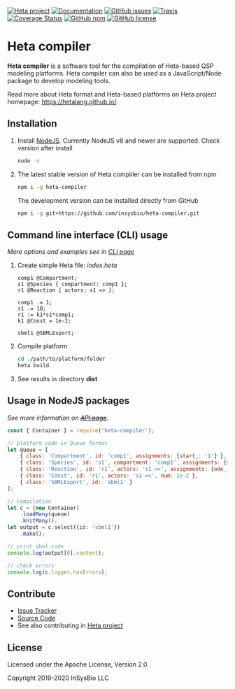 [![Heta project](https://img.shields.io/badge/%CD%B1-Heta_project-blue)](https://hetalang.github.io/)
[![Documentation](https://img.shields.io/badge/docs-latest-blue.svg)](https://insysbio.github.io/heta-compiler)
[![GitHub issues](https://img.shields.io/github/issues/insysbio/heta-compiler.svg)](https://GitHub.com/insysbio/heta-compiler/issues/)
[![Travis](https://travis-ci.org/insysbio/heta-compiler.svg?branch=master)](https://travis-ci.org/insysbio/heta-compiler)
[![Coverage Status](https://coveralls.io/repos/github/insysbio/heta-compiler/badge.svg?branch=master)](https://coveralls.io/github/insysbio/heta-compiler?branch=master)
[![GitHub npm](https://img.shields.io/npm/v/heta-compiler/latest.svg)](https://www.npmjs.com/package/heta-compiler)
[![GitHub license](https://img.shields.io/github/license/insysbio/heta-compiler.svg)](https://github.com/insysbio/heta-compiler/blob/master/LICENSE)

# Heta compiler

**Heta compiler** is a software tool for the compilation of Heta-based QSP modeling platforms. Heta compiler can also be used as a JavaScript/Node package to develop modeling tools.

Read more about Heta format and Heta-based platforms on Heta project homepage: <https://hetalang.github.io/>.

## Installation

1. Install [NodeJS](https://nodejs.org/en/). Currently NodeJS v8 and newer are supported. Check version after install
    ```bash
    node -v
    ```

2. The latest stable version of Heta compiiler can be installed from npm
    ```bash
    npm i -g heta-compiler
    ```
    The development version can be installed directly from GitHub
    ```bash
    npm i -g git+https://github.com/insysbio/heta-compiler.git
    ```

## Command line interface (CLI) usage

*More options and examples see in [CLI page](./cli)*

1. Create simple Heta file: *index.heta*
    ```heta
    comp1 @Compartment;
    s1 @Species { compartment: comp1 };
    r1 @Reaction { actors: s1 => };

    comp1 .= 1;
    s1 .= 10;
    r1 := k1*s1*comp1;
    k1 @Const = 1e-2;

    sbml1 @SBMLExport;
    ```

2. Compile platform
    ```bash
    cd ./path/to/platform/folder
    heta build
    ```

3. See results in directory **dist**


## Usage in NodeJS packages

*See more information on 
~~[API page](./api)~~.*

```javascript
const { Container } = require('heta-compiler');

// platform code in Queue format
let queue = [
    { class: 'Compartment', id: 'comp1', assignments: {start_: '1'} },
    { class: 'Species', id: 's1', compartment: 'comp1', assignments: {start_: '10'} },
    { class: 'Reaction', id: 'r1', actors: 's1 =>', assignments: {ode_: 'k1*s1*comp1'} },
    { class: 'Const', id: 'r1', actors: 's1 =>', num: 1e-2 },
    { class: 'SBMLExport', id: 'sbml1' }
];

// compilation
let c = (new Container)
    .loadMany(queue)
    .knitMany();
let output = c.select({id: 'sbml1'})
    .make();

// print sbml code
console.log(output[0].content);

// check errors
console.log(c.logger.hasErrors);
```

## Contribute

- [Issue Tracker](https://github.com/insysbio/heta-compiler/issues)
- [Source Code](https://github.com/insysbio/heta-compiler)
- See also contributing in [Heta project](https://hetalang.github.io/#/CONTRIBUTING)

## License

Licensed under the Apache License, Version 2.0.

Copyright 2019-2020 InSysBio LLC